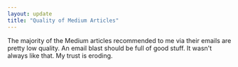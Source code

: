 ```yaml
---
layout: update
title: "Quality of Medium Articles"
---
```


The majority of the Medium articles recommended to me via their emails are pretty low quality. An email blast should be full of good stuff. It wasn't always like that. My trust is eroding. 